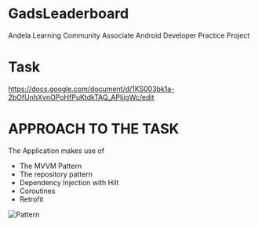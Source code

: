 # GadsLeaderboard
Andela Learning Community Associate Android Developer Practice Project

# Task 
https://docs.google.com/document/d/1KS003bk1a-2bOfUnhXvnOPoHfPuKtdkTAQ_APljjgWc/edit

# APPROACH TO THE TASK 
The Application makes use of 
- The MVVM Pattern
- The repository pattern 
- Dependency Injection with Hilt 
- Coroutines 
- Retrofit 

![Pattern](file://Users/mac/Downloads/arch_guide_diagram.png "Image Description")
